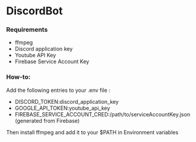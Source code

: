# DiscordBot
<h3> Requirements </h3>
<ul>
  <li> ffmpeg </li>
  <li> Discord application key </li>
  <li> Youtube API Key </li>
  <li> Firebase Service Account Key </li>
</ul>

<h3> How-to: </h3>
<p> Add the following entries to your .env file : </p>
<ul>
  <li> DISCORD_TOKEN:discord_application_key </li>
  <li> GOOGLE_API_TOKEN:youtube_api_key </li>
  <li> FIREBASE_SERVICE_ACCOUNT_CRED:/path/to/serviceAccountKey.json (generated from Firebase)</li>
</ul>
<p> Then install ffmpeg and add it to your $PATH in Environment variables </p>
